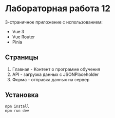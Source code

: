 # Лабораторная работа 12

3-страничное приложение с использованием:
- Vue 3
- Vue Router
- Pinia

## Страницы
1. Главная - Контент о программе обучения
2. API - загрузка данных с JSONPlaceholder
3. Форма - отправка данных на сервер

## Установка
```bash
npm install
npm run dev
```
